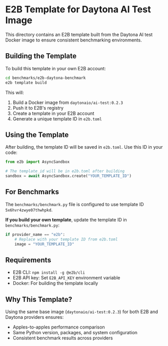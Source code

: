 # E2B Template for Daytona AI Test Image

This directory contains an E2B template built from the Daytona AI test Docker image to ensure consistent benchmarking environments.

## Building the Template

To build this template in your own E2B account:

```bash
cd benchmarks/e2b-daytona-benchmark
e2b template build
```

This will:
1. Build a Docker image from `daytonaio/ai-test:0.2.3`
2. Push it to E2B's registry
3. Create a template in your E2B account
4. Generate a unique template ID in `e2b.toml`

## Using the Template

After building, the template ID will be saved in `e2b.toml`. Use this ID in your code:

```python
from e2b import AsyncSandbox

# The template_id will be in e2b.toml after building
sandbox = await AsyncSandbox.create("YOUR_TEMPLATE_ID")
```

## For Benchmarks

The `benchmarks/benchmark.py` file is configured to use template ID `5x6hvr4zwye07thwhpkd`.

**If you build your own template**, update the template ID in `benchmarks/benchmark.py`:

```python
if provider_name == "e2b":
    # Replace with your template ID from e2b.toml
    image = "YOUR_TEMPLATE_ID"
```

## Requirements

- E2B CLI: `npm install -g @e2b/cli`
- E2B API key: Set `E2B_API_KEY` environment variable
- Docker: For building the template locally

## Why This Template?

Using the same base image (`daytonaio/ai-test:0.2.3`) for both E2B and Daytona providers ensures:
- Apples-to-apples performance comparison
- Same Python version, packages, and system configuration
- Consistent benchmark results across providers
